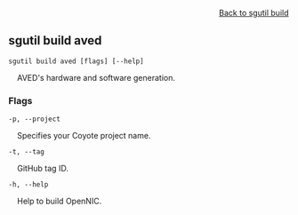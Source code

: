 <div id="readme" class="Box-body readme blob js-code-block-container">
<article class="markdown-body entry-content p-3 p-md-6" itemprop="text">
<p align="right">
<a href="https://github.com/fpgasystems/sgrt/blob/main/cli/manual/sgutil-build.md#sgutil-build">Back to sgutil build</a>
</p>

## sgutil build aved

<code>sgutil build aved [flags] [--help]</code>
<p>
  &nbsp; &nbsp; AVED's hardware and software generation.
</p>

### Flags
<code>-p, --project <string></code>
<p>
  &nbsp; &nbsp; Specifies your Coyote project name.
</p>

<code>-t, --tag <string></code>
<p>
  &nbsp; &nbsp; GitHub tag ID.
</p>

<code>-h, --help <string></code>
<p>
  &nbsp; &nbsp; Help to build OpenNIC.
</p>